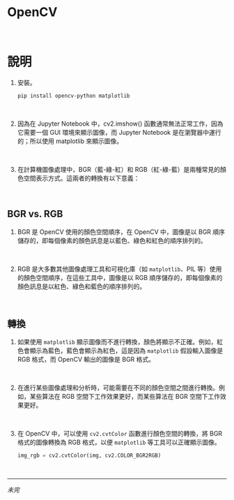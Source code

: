 # OpenCV

<br>

# 說明

1. 安裝。

    ```bash
    pip install opencv-python matplotlib
    ```

<br>

2. 因為在 Jupyter Notebook 中，cv2.imshow() 函數通常無法正常工作，因為它需要一個 GUI 環境來顯示圖像，而 Jupyter Notebook 是在瀏覽器中運行的；所以使用 matplotlib 來顯示圖像。

<br>

3. 在計算機圖像處理中，BGR（藍-綠-紅）和 RGB（紅-綠-藍）是兩種常見的顏色空間表示方式。這兩者的轉換有以下意義：

<br>

## BGR vs. RGB 

1. BGR 是 OpenCV 使用的顏色空間順序，在 OpenCV 中，圖像是以 BGR 順序儲存的，即每個像素的顏色訊息是以藍色、綠色和紅色的順序排列的。

<br>

2. RGB 是大多數其他圖像處理工具和可視化庫（如 `matplotlib`、PIL 等）使用的顏色空間順序，在這些工具中，圖像是以 RGB 順序儲存的，即每個像素的顏色訊息是以紅色、綠色和藍色的順序排列的。

<br>

## 轉換

1. 如果使用 `matplotlib` 顯示圖像而不進行轉換，顏色將顯示不正確。例如，紅色會顯示為藍色，藍色會顯示為紅色，這是因為 `matplotlib` 假設輸入圖像是 RGB 格式，而 OpenCV 輸出的圖像是 BGR 格式。

<br>

2. 在進行某些圖像處理和分析時，可能需要在不同的顏色空間之間進行轉換。例如，某些算法在 RGB 空間下工作效果更好，而某些算法在 BGR 空間下工作效果更好。

<br>

3. 在 OpenCV 中，可以使用 `cv2.cvtColor` 函數進行顏色空間的轉換，將 BGR 格式的圖像轉換為 RGB 格式，以便 `matplotlib` 等工具可以正確顯示圖像。

    ```python
    img_rgb = cv2.cvtColor(img, cv2.COLOR_BGR2RGB)
    ```

<br>

___

_未完_
